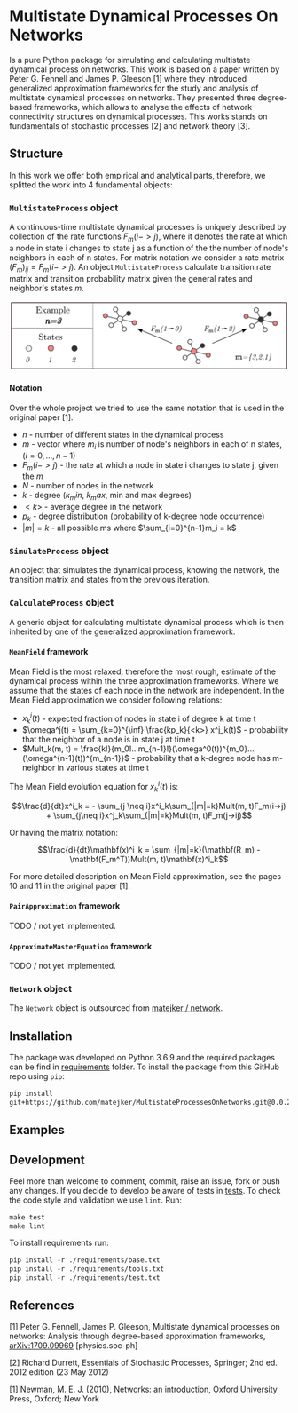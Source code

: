 # Multistate Dynamical Processes On Networks
Is a pure Python package for simulating and calculating multistate dynamical process on networks. This work is based on 
a paper written by Peter G. Fennell and James P. Gleeson [1] where they introduced generalized approximation frameworks 
for the study and analysis of multistate dynamical processes on networks. They presented three degree-based frameworks, 
which allows to analyse the effects of network connectivity structures on dynamical processes. This works stands on 
fundamentals of stochastic processes [2] and network theory [3].

## Structure
In this work we offer both empirical and analytical parts, therefore, we splitted the work into 4 fundamental objects:  

### `MultistateProcess` object
A continuous-time multistate dynamical processes is uniquely described by collection of the rate functions $F_m(i->j)$, 
where it denotes the rate at which a node in state i changes to state j as a function of the the number of node's 
neighbors in each of n states. For matrix notation we consider a rate matrix $\big(F_m\big)_{ij} = F_m(i->j)$. An object
`MultistateProcess` calculate transition rate matrix and transition probability matrix given the general rates and 
neighbor's states $m$. 

![schematic-multistate-process](./doc/schematic-multistate-process.png)

#### Notation
Over the whole project we tried to use the same notation that is used in the original paper [1].

 - $n$ - number of different states in the dynamical process  
 - $m$ - vector where $m_i$ is number of node's neighbors in each of n states, ($i = 0, ..., n-1$)  
 - $F_m(i->j)$ - the rate at which a node in state i changes to state j, given the $m$ 
 - $N$ - number of nodes in the network  
 - $k$ - degree ($k_min$, $k_max$, min and max degrees)  
 - $<k>$ - average degree in the network
 - $p_k$ - degree distribution (probability of k-degree node occurrence)  
 - $|m|=k$ - all possible ms where $\sum_{i=0}^{n-1}m_i = k$

### `SimulateProcess` object
An object that simulates the dynamical process, knowing the network, the transition matrix and states from the previous 
iteration.

### `CalculateProcess` object
A generic object for calculating multistate dynamical process which is then inherited by one of the generalized 
approximation framework.

#### `MeanField` framework
Mean Field is the most relaxed, therefore the most rough, estimate of the dynamical process within the three 
approximation frameworks. Where we assume that the states of each node in the network are independent. In the Mean Field 
approximation we consider following relations:

 - $x^i_k(t)$ - expected fraction of nodes in state i of degree k at time t  
 - $\omega^j(t) = \sum_{k=0}^{\inf} \frac{kp_k}{<k>} x^j_k(t)$ - probability that the neighbor of a node is in state j
 at time t   
 - $Mult_k(m, t) = \frac{k!}{m_0!...m_{n-1}!}(\omega^0(t))^{m_0}...(\omega^{n-1}(t))^{m_{n-1}}$ - probability that a k-degree node
 has m-neighbor in various states at time t  

The Mean Field evolution equation for $x^i_k(t)$ is:

$$\frac{d}{dt}x^i_k = - \sum_{j \neq i}x^i_k\sum_{|m|=k}Mult(m, t)F_m(i->j) + 
\sum_{j\neq i}x^j_k\sum_{|m|=k}Mult(m, t)F_m(j->ij)$$

Or having the matrix notation:

$$\frac{d}{dt}\mathbf(x)^i_k = \sum_{|m|=k}(\mathbf(R_m) - \mathbf(F_m^T))Mult(m, t)\mathbf(x)^i_k$$


For more detailed description on Mean Field approximation, see the pages 10 and 11 in the original paper [1].

#### `PairApproximation` framework
TODO / not yet implemented.

#### `ApproximateMasterEquation` framework
TODO / not yet implemented.

### `Network` object
The `Network` object is outsourced from [matejker / network](https://github.com/matejker/network).

## Installation 
The package was developed on Python 3.6.9 and the required packages can be find in [requirements](./requirements)
folder. To install the package from this GitHub repo using `pip`:
```
pip install git+https://github.com/matejker/MultistateProcessesOnNetworks.git@0.0.2
``` 

## Examples

## Development 
Feel more than welcome to comment, commit, raise an issue, fork or push any changes. If you decide to develop be aware of 
tests in [tests](./tests). To check the code style and validation we use `lint`. Run:
```
make test
make lint
```
To install requirements run:
```
pip install -r ./requirements/base.txt
pip install -r ./requirements/tools.txt
pip install -r ./requirements/test.txt
```

## References
[1] Peter G. Fennell, James P. Gleeson, Multistate dynamical processes on networks: Analysis through degree-based 
approximation frameworks, [arXiv:1709.09969](https://arxiv.org/abs/1709.09969) [physics.soc-ph]

[2] Richard Durrett, Essentials of Stochastic Processes, Springer; 2nd ed. 2012 edition (23 May 2012)

[1] Newman, M. E. J. (2010), Networks: an introduction, Oxford University Press, Oxford; New York
